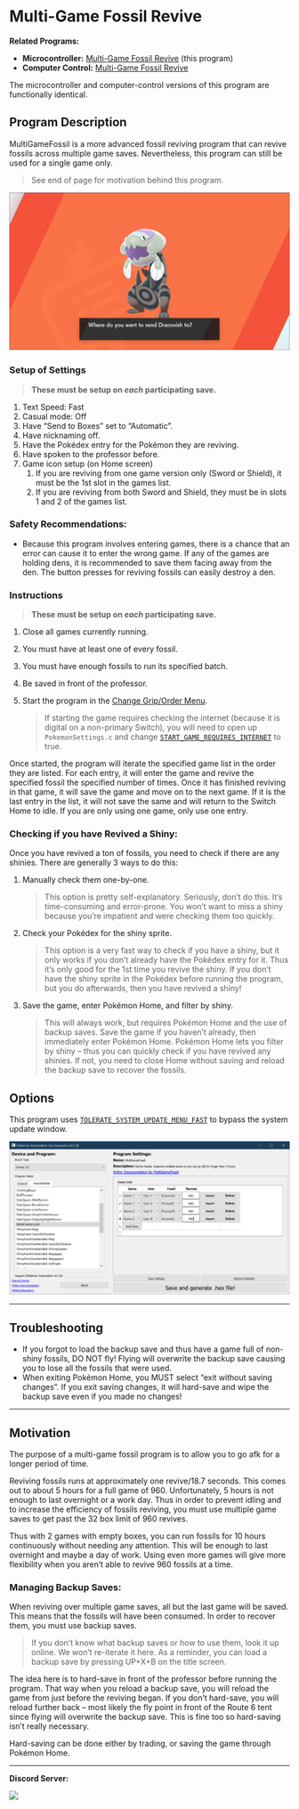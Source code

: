 # Multi-Game Fossil Revive

**Related Programs:**
- **Microcontroller:** [Multi-Game Fossil Revive](https://github.com/PokemonAutomation/Microcontroller/blob/master/Wiki/Programs/PokemonSwSh/MultiGameFossil.md) (this program)
- **Computer Control:** [Multi-Game Fossil Revive](https://github.com/PokemonAutomation/ComputerControl/blob/master/Wiki/Programs/PokemonSwSh/MultiGameFossil.md)

The microcontroller and computer-control versions of this program are functionally identical.


## Program Description

MultiGameFossil is a more advanced fossil reviving program that can revive fossils across multiple game saves. Nevertheless, this program can still be used for a single game only.

> See end of page for motivation behind this program.

<img src="images/MultiGameFossil-0.png">

### Setup of Settings

> **These must be setup on *each* participating save.**

1. Text Speed: Fast
2. Casual mode: Off
3. Have “Send to Boxes” set to “Automatic”.
4. Have nicknaming off.
5. Have the Pokédex entry for the Pokémon they are reviving.
6. Have spoken to the professor before.
7. Game icon setup (on Home screen)
   1. If you are reviving from one game version only (Sword or Shield), it must be the 1st slot in the games list.
   2. If you are reviving from both Sword and Shield, they must be in slots 1 and 2 of the games list.

### Safety Recommendations:
- Because this program involves entering games, there is a chance that an error can cause it to enter the wrong game. If any of the games are holding dens, it is recommended to save them facing away from the den. The button presses for reviving fossils can easily destroy a den.

### Instructions

> **These must be setup on *each* participating save.**

1. Close all games currently running.
2. You must have at least one of every fossil.
3. You must have enough fossils to run its specified batch.
4. Be saved in front of the professor.
5. Start the program in the [Change Grip/Order Menu](/Wiki/Programs/NintendoSwitch/ChangeGripOrderMenu.md).

   > If starting the game requires checking the internet (because it is digital on a non-primary Switch), you will need to open up `PokemonSettings.c` and change [`START_GAME_REQUIRES_INTERNET`](https://github.com/PokemonAutomation/SwSh-Arduino/wiki/Appendix:-GlobalSettings#start-game-requires-internet) to true.

Once started, the program will iterate the specified game list in the order they are listed. For each entry, it will enter the game and revive the specified fossil the specified number of times. Once it has finished reviving in that game, it will save the game and move on to the next game. If it is the last entry in the list, it will not save the same and will return to the Switch Home to idle.
If you are only using one game, only use one entry.

### Checking if you have Revived a Shiny:

Once you have revived a ton of fossils, you need to check if there are any shinies. There are generally 3 ways to do this:
1. Manually check them one-by-one.
   > This option is pretty self-explanatory. Seriously, don’t do this. It’s time-consuming and error-prone. You won’t want to miss a shiny because you’re impatient and were checking them too quickly.
2. Check your Pokédex for the shiny sprite.
   > This option is a very fast way to check if you have a shiny, but it only works if you don’t already have the Pokédex entry for it. Thus it’s only good for the 1st time you revive the shiny. If you don’t have the shiny sprite in the Pokédex before running the program, but you do afterwards, then you have revived a shiny!
3. Save the game, enter Pokémon Home, and filter by shiny.
   > This will always work, but requires Pokémon Home and the use of backup saves. Save the game if you haven’t already, then immediately enter Pokémon Home. Pokémon Home lets you filter by shiny – thus you can quickly check if you have revived any shinies. If not, you need to close Home without saving and reload the backup save to recover the fossils. 


## Options

This program uses [`TOLERATE_SYSTEM_UPDATE_MENU_FAST`](/Wiki/Programs/NintendoSwitch/FrameworkSettings.md#tolerate-system-update-menu-fast) to bypass the system update window.

<img src="images/MultiGameFossil-Settings.png">



***
## Troubleshooting

- If you forgot to load the backup save and thus have a game full of non-shiny fossils, DO NOT fly! Flying will overwrite the backup save causing you to lose all the fossils that were used.
- When exiting Pokémon Home, you MUST select “exit without saving changes”. If you exit saving changes, it will hard-save and wipe the backup save even if you made no changes!

***

## Motivation

The purpose of a multi-game fossil program is to allow you to go afk for a longer period of time.

Reviving fossils runs at approximately one revive/18.7 seconds. This comes out to about 5 hours for a full game of 960. Unfortunately, 5 hours is not enough to last overnight or a work day. Thus in order to prevent idling and to increase the efficiency of fossils reviving, you must use multiple game saves to get past the 32 box limit of 960 revives.

Thus with 2 games with empty boxes, you can run fossils for 10 hours continuously without needing any attention. This will be enough to last overnight and maybe a day of work. Using even more games will give more flexibility when you aren’t able to revive 960 fossils at a time.

### Managing Backup Saves:

When reviving over multiple game saves, all but the last game will be saved. This means that the fossils will have been consumed. In order to recover them, you must use backup saves.

> If you don’t know what backup saves or how to use them, look it up online. We won’t re-iterate it here. As a reminder, you can load a backup save by pressing UP+X+B on the title screen.

The idea here is to hard-save in front of the professor before running the program. That way when you reload a backup save, you will reload the game from just before the reviving began. If you don’t hard-save, you will reload further back – most likely the fly point in front of the Route 6 tent since flying will overwrite the backup save. This is fine too so hard-saving isn’t really necessary.

Hard-saving can be done either by trading, or saving the game through Pokémon Home.



<hr>

**Discord Server:** 

[<img src="https://canary.discordapp.com/api/guilds/695809740428673034/widget.png?style=banner2">](https://discord.gg/cQ4gWxN)

